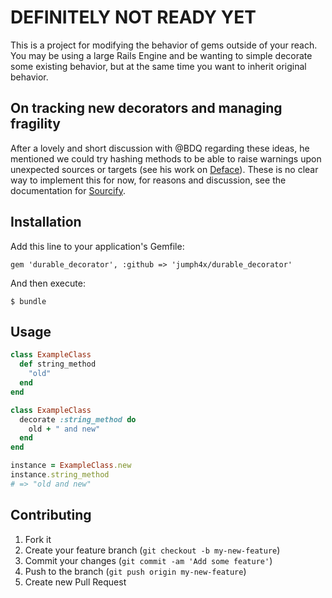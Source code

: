 # DEFINITELY NOT READY YET

This is a project for modifying the behavior of gems outside of your reach. You may be using a large Rails Engine and be wanting to simple decorate some existing behavior, but at the same time you want to inherit original behavior. 

## On tracking new decorators and managing fragility

After a lovely and short discussion with @BDQ regarding these ideas, he mentioned we could try hashing methods to be able to raise warnings upon unexpected sources or targets (see his work on [Deface](/BDQ/deface)). These is no clear way to implement this for now, for reasons and discussion, see the documentation for [Sourcify](/ngty/sourcify).

## Installation

Add this line to your application's Gemfile:

    gem 'durable_decorator', :github => 'jumph4x/durable_decorator'

And then execute:

    $ bundle

## Usage

```ruby
class ExampleClass
  def string_method
    "old"
  end
end

class ExampleClass
  decorate :string_method do
    old + " and new"
  end
end

instance = ExampleClass.new
instance.string_method
# => "old and new"
```

## Contributing

1. Fork it
2. Create your feature branch (`git checkout -b my-new-feature`)
3. Commit your changes (`git commit -am 'Add some feature'`)
4. Push to the branch (`git push origin my-new-feature`)
5. Create new Pull Request
